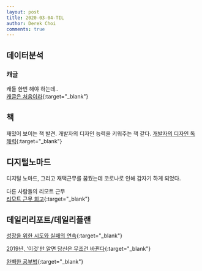 ```yaml
---
layout: post
title: 2020-03-04-TIL
author: Derek Choi
comments: true
---
```


## 데이터분석

### 캐글
캐들 한번 해야 하는데..  
[캐글은 처음이라](https://velog.io/@skyepodium/%EC%BA%90%EA%B8%80-%EC%82%AC%EC%9A%A9%EB%B2%95%EC%97%90-%EB%8C%80%ED%95%B4-%EC%95%8C%EC%95%84%EB%B3%B4%EC%9E%90){:target="_blank"}

## 책
재밌어 보이는 책 발견. 개발자의 디자인 능력을 키워주는 책 같다.
[개발자의 디자인 독해력](http://www.kyobobook.co.kr/product/detailViewKor.laf?mallGb=KOR&ejkGb=KOR&linkClass=331903&barcode=9791165210762){:target="_blank"}


## 디지털노마드
디지털 노마드, 그리고 재택근무를 꿈꿨는데 코로나로 인해 갑자기 하게 되었다.

다른 사람들의 리모트 근무  
[리모트 근무 회고](https://jybaek.tistory.com/862){:target="_blank"}

## 데일리리포트/데일리플랜
[성장을 위한 시도와 실패의 연속](https://brunch.co.kr/@karma87/12){:target="_blank"}

[2019년, '이것'만 알면 당신은 무조건 바뀐다](https://jolggu.tistory.com/279){:target="_blank"}

[완벽한 공부법](https://blog.naver.com/magnoliaaaa/220923125906){:target="_blank"}
